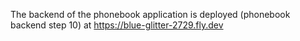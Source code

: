 The backend of the phonebook application is deployed (phonebook backend step 10) at https://blue-glitter-2729.fly.dev

